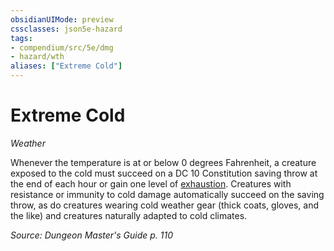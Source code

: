 ```yaml
---
obsidianUIMode: preview
cssclasses: json5e-hazard
tags:
- compendium/src/5e/dmg
- hazard/wth
aliases: ["Extreme Cold"]
---
```

# Extreme Cold
*Weather*  

Whenever the temperature is at or below 0 degrees Fahrenheit, a creature exposed to the cold must succeed on a DC 10 Constitution saving throw at the end of each hour or gain one level of [exhaustion](rules/conditions.md#exhaustion). Creatures with resistance or immunity to cold damage automatically succeed on the saving throw, as do creatures wearing cold weather gear (thick coats, gloves, and the like) and creatures naturally adapted to cold climates.

*Source: Dungeon Master's Guide p. 110*